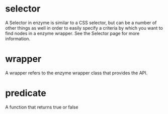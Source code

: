 # selector

A Selector in enzyme is similar to a CSS selector, but can be a number of other things as well in
order to easily specify a criteria by which you want to find nodes in a enzyme wrapper. See the 
Selector page for more information.

# wrapper

A wrapper refers to the enzyme wrapper class that provides the API.


# predicate

A function that returns true or false
